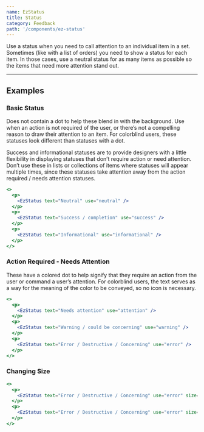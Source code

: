 ```yaml
---
name: EzStatus
title: Status
category: Feedback
path: '/components/ez-status'
---
```


Use a status when you need to call attention to an individual item in a set. Sometimes (like with a list of orders) you need to show a status for each item. In those cases, use a neutral status for as many items as possible so the items that need more attention stand out.

---

## Examples

### Basic Status

Does not contain a dot to help these blend in with the background. Use when an action is not required of the user, or there’s not a compelling reason to draw their attention to an item. For colorblind users, these statuses look different than statuses with a dot.

Success and informational statuses are to provide designers with a little flexibility in displaying statuses that don’t require action or need attention. Don’t use these in lists or collections of items where statuses will appear multiple times, since these statuses take attention away from the action required / needs attention statuses.

```jsx
<>
  <p>
    <EzStatus text="Neutral" use="neutral" />
  </p>
  <p>
    <EzStatus text="Success / completion" use="success" />
  </p>
  <p>
    <EzStatus text="Informational" use="informational" />
  </p>
</>
```

### Action Required - Needs Attention

These have a colored dot to help signify that they require an action from the user or command a user’s attention. For colorblind users, the text serves as a way for the meaning of the color to be conveyed, so no icon is necessary.

```jsx
<>
  <p>
    <EzStatus text="Needs attention" use="attention" />
  </p>
  <p>
    <EzStatus text="Warning / could be concerning" use="warning" />
  </p>
  <p>
    <EzStatus text="Error / Destructive / Concerning" use="error" />
  </p>
</>
```

### Changing Size

```jsx
<>
  <p>
    <EzStatus text="Error / Destructive / Concerning" use="error" size="normal" />
  </p>
  <p>
    <EzStatus text="Error / Destructive / Concerning" use="error" size="small" />
  </p>
</>
```
